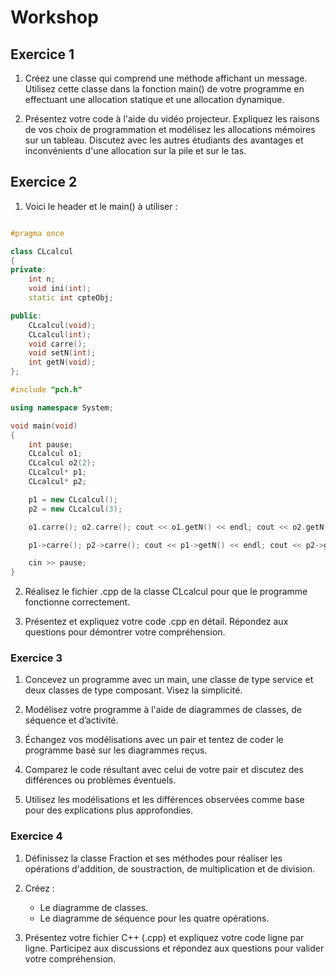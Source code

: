 # Workshop

## Exercice 1

1. Créez une classe qui comprend une méthode affichant un message. Utilisez cette classe dans la fonction main() de votre programme en effectuant une allocation statique et une allocation dynamique.

2. Présentez votre code à l'aide du vidéo projecteur. Expliquez les raisons de vos choix de programmation et modélisez les allocations mémoires sur un tableau. Discutez avec les autres étudiants des avantages et inconvénients d'une allocation sur la pile et sur le tas.

## Exercice 2

1. Voici le header et le main() à utiliser :

```cpp

#pragma once

class CLcalcul
{
private:
    int n;
    void ini(int);
    static int cpteObj;

public:
    CLcalcul(void);
    CLcalcul(int);
    void carre();
    void setN(int);
    int getN(void);
};

#include "pch.h"

using namespace System;

void main(void)
{
    int pause;
    CLcalcul o1;
    CLcalcul o2(2);
    CLcalcul* p1;
    CLcalcul* p2;

    p1 = new CLcalcul();
    p2 = new CLcalcul(3);

    o1.carre(); o2.carre(); cout << o1.getN() << endl; cout << o2.getN() << endl;

    p1->carre(); p2->carre(); cout << p1->getN() << endl; cout << p2->getN() << endl;

    cin >> pause;
}

```

2. Réalisez le fichier .cpp de la classe CLcalcul pour que le programme fonctionne correctement.

3. Présentez et expliquez votre code .cpp en détail. Répondez aux questions pour démontrer votre compréhension.

### Exercice 3

1. Concevez un programme avec un main, une classe de type service et deux classes de type composant. Visez la simplicité.

2. Modélisez votre programme à l'aide de diagrammes de classes, de séquence et d’activité.

3. Échangez vos modélisations avec un pair et tentez de coder le programme basé sur les diagrammes reçus.

4. Comparez le code résultant avec celui de votre pair et discutez des différences ou problèmes éventuels.

5. Utilisez les modélisations et les différences observées comme base pour des explications plus approfondies.

### Exercice 4

1. Définissez la classe Fraction et ses méthodes pour réaliser les opérations d'addition, de soustraction, de multiplication et de division.

2. Créez :

    - Le diagramme de classes.
    - Le diagramme de séquence pour les quatre opérations.

3. Présentez votre fichier C++ (.cpp) et expliquez votre code ligne par ligne. Participez aux discussions et répondez aux questions pour valider votre compréhension.